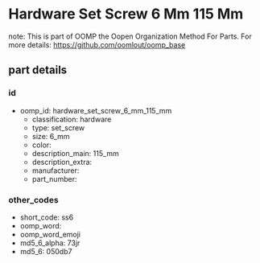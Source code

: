 # Hardware Set Screw 6 Mm 115 Mm  

note: This is part of OOMP the Oopen Organization Method For Parts. For more details: https://github.com/oomlout/oomp_base

##  part details





### id
* oomp_id: hardware_set_screw_6_mm_115_mm
  * classification: hardware
  * type: set_screw
  * size: 6_mm
  * color: 
  * description_main: 115_mm
  * description_extra: 
  * manufacturer: 
  * part_number: 

### other_codes
* short_code: ss6
* oomp_word: 
* oomp_word_emoji 
* md5_6_alpha: 73jr
* md5_6: 050db7